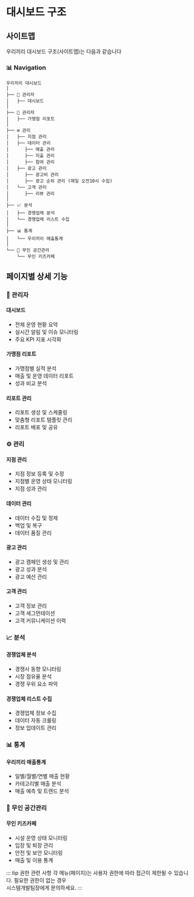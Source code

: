 # 대시보드 구조

## 사이트맵

우리끼리 대시보드 구조(사이트맵)는 다음과 같습니다

### 📊 Navigation

```
우리끼리 대시보드
│
├── 🔐 관리자
│   ├── 대시보드
│
├── 🔐 관리자
│   ├── 가맹점 리포트
│
├── ⚙️ 관리
│   ├── 지점 관리
│   ├── 데이터 관리
│      ├── 매출 관리
│      ├── 지출 관리
│      ├── 참여 관리
│   ├── 광고 관리
│      ├── 광고비 관리
│      ├── 광고 순위 관리 (매일 오전10시 수집)
│   └── 고객 관리
│      ├── 리뷰 관리
│
├── 📈 분석
│   ├── 경쟁업체 분석
│   └── 경쟁업체 리스트 수집
│
├── 📊 통계
│   └── 우리끼리 매출통계
│
└── 🏢 무인 공간관리
    └── 무인 키즈카페
```

## 페이지별 상세 기능

### 🔐 관리자

#### 대시보드
- 전체 운영 현황 요약
- 실시간 알림 및 이슈 모니터링
- 주요 KPI 지표 시각화

#### 가맹점 리포트
- 가맹점별 실적 분석
- 매출 및 운영 데이터 리포트
- 성과 비교 분석

#### 리포트 관리
- 리포트 생성 및 스케줄링
- 맞춤형 리포트 템플릿 관리
- 리포트 배포 및 공유

### ⚙️ 관리

#### 지점 관리
- 지점 정보 등록 및 수정
- 지점별 운영 상태 모니터링
- 지점 성과 관리

#### 데이터 관리
- 데이터 수집 및 정제
- 백업 및 복구
- 데이터 품질 관리

#### 광고 관리
- 광고 캠페인 생성 및 관리
- 광고 성과 분석
- 광고 예산 관리

#### 고객 관리
- 고객 정보 관리
- 고객 세그먼테이션
- 고객 커뮤니케이션 이력

### 📈 분석

#### 경쟁업체 분석
- 경쟁사 동향 모니터링
- 시장 점유율 분석
- 경쟁 우위 요소 파악

#### 경쟁업체 리스트 수집
- 경쟁업체 정보 수집
- 데이터 자동 크롤링
- 정보 업데이트 관리

### 📊 통계

#### 우리끼리 매출통계
- 일별/월별/연별 매출 현황
- 카테고리별 매출 분석
- 매출 예측 및 트렌드 분석

### 🏢 무인 공간관리

#### 무인 키즈카페
- 시설 운영 상태 모니터링
- 입장 및 퇴장 관리
- 안전 및 보안 모니터링
- 매출 및 이용 통계

::: tip 권한 관련 사항
각 메뉴(페이지)는 사용자 권한에 따라 접근이 제한될 수 있습니다. 필요한 권한이 없는 경우<br>시스템개발팀장에게 문의하세요.
:::
